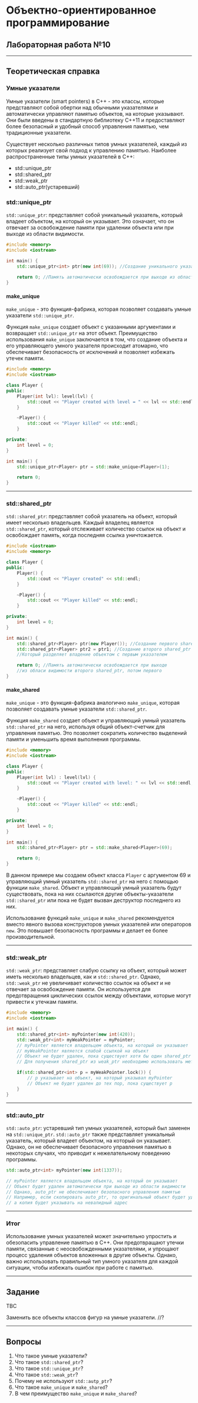 # Объектно-ориентированное программирование  

## Лабораторная работа №10  

---  
## Теоретическая справка   

### Умные указатели

Умные указатели (smart pointers) в С++ - это классы, которые представляют собой обертки над обычными указателями и автоматически управляют памятью объектов, на которые указывают. Они были введены в стандартную библиотеку С++11 и предоставляют более безопасный и удобный способ управления памятью, чем традиционные указатели.  

Существует несколько различных типов умных указателей, каждый из которых реализует свой подход к управлению памятью. Наиболее распространенные типы умных указателей в С++:  

* std::unique_ptr
* std::shared_ptr
* std::weak_ptr
* std::auto_ptr(устаревший)


### std::unique_ptr 

`std::unique_ptr`: представляет собой уникальный указатель, который владеет объектом, на который он указывает. Это означает, что он отвечает за освобождение памяти при удалении объекта или при выходе из области видимости.  

```cpp
#include <memory>
#include <iostream>

int main() {
    std::unique_ptr<int> ptr(new int(69)); //Создание уникального указателя
    
    return 0; //Память автоматически освобождается при выходе из области видимости
}
```

#### make_unique

`make_unique` - это функция-фабрика, которая позволяет создавать умные указатели `std::unique_ptr`.

Функция `make_unique` создает объект с указанными аргументами и возвращает `std::unique_ptr` на этот объект. Преимущество использования `make_unique` заключается в том, что создание объекта и его управляющего умного указателя происходит атомарно, что обеспечивает безопасность от исключений и позволяет избежать утечек памяти.  

```cpp
#include <memory>
#include <iostream>

class Player {
public:
    Player(int lvl): level(lvl) {
        std::cout << "Player created with level = " << lvl << std::endl;
    }

    ~Player() {
        std::cout << "Player killed" << std::endl;
    }

private:
    int level = 0;
}

int main() {
    std::unique_ptr<Player> ptr = std::make_unique<Player>(1);

    return 0;
}
```

---
### std::shared_ptr  

`std::shared_ptr`: представляет собой указатель на объект, который имеет несколько владельцев. Каждый владелец является `std::shared_ptr`, который отслеживает количество ссылок на объект и освобождает память, когда последняя ссылка уничтожается.  

```cpp
#include <iostream>
#include <memory>

class Player {
public:
    Player() {
        std::cout << "Player created" << std::endl;
    }

    ~Player() {
        std::cout << "Player killed" << std::endl;
    }

private:
    int level = 0;
}

int main() {
    std::shared_ptr<Player> ptr(new Player()); //Создание первого shared_ptr
    std::shared_ptr<Player> ptr2 = ptr1; //Создание второго shared_ptr
    //Который разделяет владение объектом с первым указателем

    return 0; //Память автоматически освобождается при выходе
    //из обласи видимости второго shared_ptr, потом первого
}
```

#### make_shared

`make_unique` - это функция-фабрика аналогично `make_unique`, которая позволяет создавать умные указатели `std::shared_ptr`.

Функция `make_shared` создает объект и управляющий умный указатель `std::shared_ptr` на него, используя общий объект-счетчик для управления памятью. Это позволяет сократить количество выделений памяти и уменьшить время выполнения программы.

```cpp
#include <memory>
#include <iostream>

class Player {
public:
    Player(int lvl) : level(lvl) {
        std::cout << "Player created with level: " << lvl << std::endl;
    }

    ~Player() {
        std::cout << "Player killed" << std::endl;
    }

private:
    int level = 0;
}

int main() {
    std::shared_ptr<Player> ptr = std::make_shared<Player>(69);

    return 0;
}
```

В данном примере мы создаем объект класса `Player` с аргументом 69 и управляющий умный указатель `std::shared_ptr` на него с помощью функции `make_shared`. Объект и управляющий умный указатель будут существовать, пока на них ссылаются другие объекты-указатели `std::shared_ptr` или пока не будет вызван деструктор последнего из них.

Использование функций `make_unique` и `make_shared` рекомендуется вместо явного вызова конструкторов умных указателей или операторов `new`. Это повышает безопасность программы и делает ее более производительной.

---

### std::weak_ptr

`std::weak_ptr`: представляет слабую ссылку на объект, который может иметь несколько владельцев, как и `std::shared_ptr`. Однако, `std::weak_ptr` не увеличивает количество ссылок на объект и не отвечает за освобождение памяти. Он используется для предотвращения циклических ссылок между объектами, которые могут привести к утечкам памяти.

```cpp
#include <memory>
#include <iostream>

int main() {
    std::shared_ptr<int> myPointer(new int(420));
    std::weak_ptr<int> myWeakPointer = myPointer;
    // myPointer является владельцем объекта, на который он указывает
    // myWeakPointer является слабой ссылкой на объект
    // Объект не будет удален, пока существует хотя бы один shared_ptr
    // Для получения shared_ptr из weak_ptr необходимо использовать метод lock():

    if(std::shared_ptr<int> p = myWeakPointer.lock()) {
        // p указывает на объект, на который указывал myPointer
        // Объект не будет удален до тех пор, пока существует p
    }
}
```

---

### std::auto_ptr

`std::auto_ptr`: устаревший тип умных указателей, который был заменен на `std::unique_ptr`. `std::auto_ptr` также представляет уникальный указатель, который владеет объектом, на который он указывает. Однако, он не обеспечивает безопасного управления памятью в некоторых случаях, что приводит к нежелательному поведению программы.

```cpp
std::auto_ptr<int> myPointer(new int(1337));

// myPointer является владельцем объекта, на который он указывает
// Объект будет удален автоматически при выходе из области видимости
// Однако, auto_ptr не обеспечивает безопасного управления памятью
// Например, если скопировать auto_ptr, то оригинальный объект будет удален, 
// а копия будет указывать на невалидный адрес
```


---

### Итог

Использование умных указателей может значительно упростить и обезопасить управление памятью в С++. Они предотвращают утечки памяти, связанные с неосвобожденными указателями, и упрощают процесс удаления объектов вложенных в другие объекты. Однако, важно использовать правильный тип умного указателя для каждой ситуации, чтобы избежать ошибок при работе с памятью.


---
## Задание  

TBC

Заменить все объекты классов фигур на умные указатели. //?

---  


## Вопросы

1. Что такое умные указатели?
2. Что такое `std::shared_ptr`?
3. Что такое `std::unique_ptr`?
4. Что такое `std::weak_ptr`?
5. Почему не используют `std::autp_ptr`?
6. Что такое `make_unique` и `make_shared`?
7. В чем преимущество `make_unique` и `make_shared`?